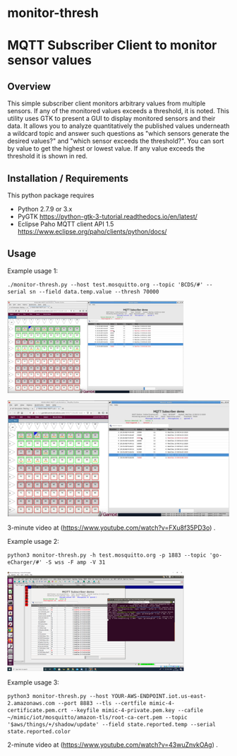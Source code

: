 # monitor-thresh
# MQTT Subscriber Client to monitor sensor values

## Overview

This simple subscriber client monitors arbitrary values from multiple sensors. If any
of the monitored values exceeds a threshold, it is noted.
This utility uses GTK to present a GUI to display monitored sensors and their data.
It allows you to analyze quantitatively
the published values underneath a wildcard topic and answer such questions as "which sensors
generate the desired values?" and "which sensor exceeds the threshold?". You can sort by
value to get the highest or lowest value. If any value exceeds the threshold it is shown
in red.

## Installation / Requirements

This python package requires

* Python 2.7.9 or 3.x
* PyGTK https://python-gtk-3-tutorial.readthedocs.io/en/latest/
* Eclipse Paho MQTT client API 1.5 https://www.eclipse.org/paho/clients/python/docs/

## Usage

Example usage 1:

    ./monitor-thresh.py --host test.mosquitto.org --topic 'BCDS/#' --serial sn --field data.temp.value --thresh 70000

<IMG src=monitor-thresh-readonly.png width=400>
  
![screenshot](https://github.com/gambitcomminc/monitor-thresh/blob/master/monitor-thresh-readonly.png)

3-minute video at (https://www.youtube.com/watch?v=FXu8f35PD3o) .

Example usage 2:

    python3 monitor-thresh.py -h test.mosquitto.org -p 1883 --topic 'go-eCharger/#' -S wss -F amp -V 31

<IMG src=monitor-thresh-goecharger.png width=400>

Example usage 3:

    python3 monitor-thresh.py --host YOUR-AWS-ENDPOINT.iot.us-east-2.amazonaws.com --port 8883 --tls --certfile mimic-4-certificate.pem.crt --keyfile mimic-4-private.pem.key --cafile ~/mimic/iot/mosquitto/amazon-tls/root-ca-cert.pem --topic '$aws/things/+/shadow/update' --field state.reported.temp --serial state.reported.color

2-minute video at (https://www.youtube.com/watch?v=43wuZnvkOAg) .
